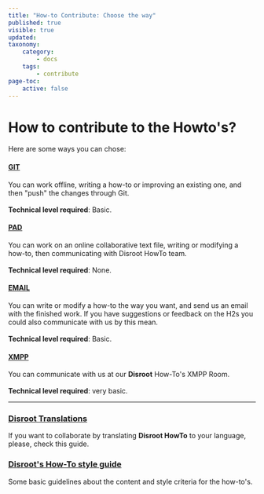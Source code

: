 ```yaml
---
title: "How-to Contribute: Choose the way"
published: true
visible: true
updated:
taxonomy:
    category:
        - docs
    tags:
        - contribute
page-toc:
    active: false
---
```


# How to contribute to the Howto's?

Here are some ways you can chose:

#### [GIT](/contribute/git)
You can work offline, writing a how-to or improving an existing one, and then "push" the changes through Git.<br><br>**Technical level required**: Basic.

#### [PAD](/contribute/pad)
You can work on an online collaborative text file, writing or modifying a how-to, then communicating with Disroot HowTo team.<br><br>**Technical level required**: None.

#### [EMAIL](/contribute/email)
You can write or modify a how-to the way you want, and send us an email with the finished work. If you have suggestions or feedback on the H2s you could also communicate with us by this mean. <br><br>**Technical level required**: Basic.

#### [XMPP](/contribute/xmpp)
You can communicate with us at our **Disroot** How-To's XMPP Room.<br><br>**Technical level required**: very basic.

----
### [Disroot Translations](/contribute/translations_procedure)
If you want to collaborate by translating **Disroot HowTo** to your language, please, check this guide. 

### [Disroot's How-To style guide](/contribute/styleguide)
Some basic guidelines about the content and style criteria for the how-to's.
